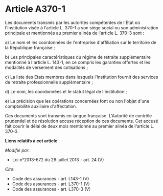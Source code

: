 # Article A370-1

Les documents transmis par les autorités compétentes de l'Etat où l'institution visée à l'article L. 370-1 a son siège social
ou son administration principale et mentionnés au premier alinéa de l'article L. 370-3 sont : 

a) Le nom et les coordonnées de l'entreprise d'affiliation sur le territoire de la République française ; 

b) Les principales caractéristiques du régime de retraite supplémentaire mentionné à l'article L. 143-1, en ce compris les
garanties offertes et les modalités de versement des cotisations ; 

c) La liste des Etats membres dans lesquels l'institution fournit des services de retraite professionnelle supplémentaire ; 

d) Le nom, les coordonnées et le statut légal de l'institution ; 

e) La précision que les opérations concernées font ou non l'objet d'une comptabilité auxiliaire d'affectation. 

Ces documents sont transmis en langue française. L'Autorité de contrôle prudentiel et de résolution accuse réception de ces
documents. Cet accusé fait courir le délai de deux mois mentionné au premier alinéa de l'article L. 370-3.

**Liens relatifs à cet article**

_Modifié par_:

  - Loi n°2013-672 du 26 juillet 2013 - art. 24 (V)

_Cite_:

  - Code des assurances - art. L143-1 (V)
  - Code des assurances - art. L370-1 (V)
  - Code des assurances - art. L370-3 (V)

